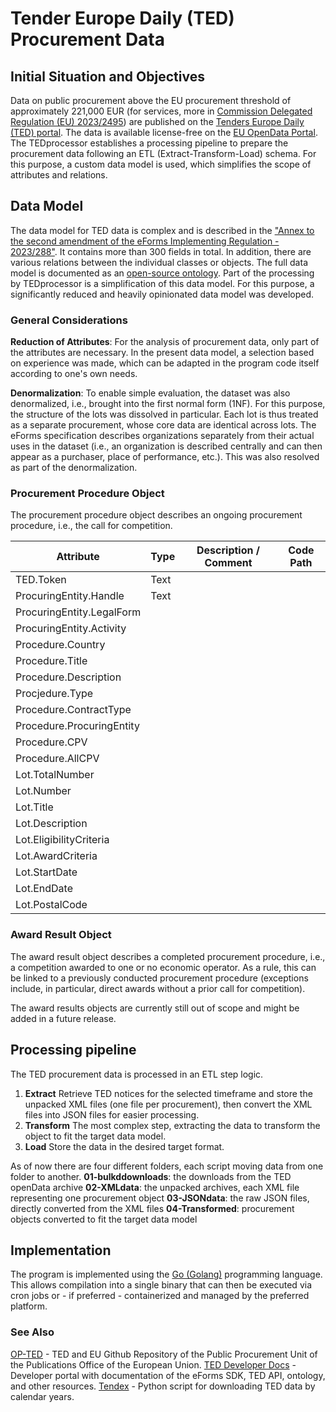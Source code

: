 # Tender Europe Daily (TED) Procurement Data

## Initial Situation and Objectives
Data on public procurement above the EU procurement threshold of approximately 221,000 EUR (for services, more in [Commission Delegated Regulation (EU) 2023/2495](https://eur-lex.europa.eu/legal-content/EN/TXT/?uri=CELEX:32023R2495)) are published on the [Tenders Europe Daily (TED) portal](https://ted.europa.eu). The data is available license-free on the [EU OpenData Portal](https://data.europa.eu/data/datasets/ted-csv?locale=en).
The TEDprocessor establishes a processing pipeline to prepare the procurement data following an ETL (Extract-Transform-Load) schema. For this purpose, a custom data model is used, which simplifies the scope of attributes and relations.

## Data Model
The data model for TED data is complex and is described in the ["Annex to the second amendment of the eForms Implementing Regulation - 2023/288"](https://ec.europa.eu/docsroom/documents/58074). It contains more than 300 fields in total. In addition, there are various relations between the individual classes or objects. The full data model is documented as an [open-source ontology](https://docs.ted.europa.eu/EPO/latest/_attachments/html_reports/ePO/index.html). Part of the processing by TEDprocessor is a simplification of this data model. For this purpose, a significantly reduced and heavily opinionated data model was developed.

### General Considerations
**Reduction of Attributes**: For the analysis of procurement data, only part of the attributes are necessary. In the present data model, a selection based on experience was made, which can be adapted in the program code itself according to one's own needs.

**Denormalization**: To enable simple evaluation, the dataset was also denormalized, i.e., brought into the first normal form (1NF). For this purpose, the structure of the lots was dissolved in particular. Each lot is thus treated as a separate procurement, whose core data are identical across lots. The eForms specification  describes organizations separately from their actual uses in the dataset (i.e., an organization is described centrally and can then appear as a purchaser, place of performance, etc.). This was also resolved as part of the denormalization.

### Procurement Procedure Object
The procurement procedure object describes an ongoing procurement procedure, i.e., the call for competition.

| Attribute | Type | Description / Comment | Code Path |
| --- | --- | --- | --- |
| TED.Token | Text |  |  |
| ProcuringEntity.Handle | Text |  |  |
| ProcuringEntity.LegalForm |  |  |  |
| ProcuringEntity.Activity |  |  |  |
| Procedure.Country |  |  |  |
| Procedure.Title |  |  |  |
| Procedure.Description |  |  |  |
| Procjedure.Type |  |  |  |
| Procedure.ContractType |  |  |  |
| Procedure.ProcuringEntity |  |  |  |
| Procedure.CPV |  |  |  |
| Procedure.AllCPV |  |  |  |
| Lot.TotalNumber |  |  |  |
| Lot.Number |  |  |  |
| Lot.Title |  |  |  |
| Lot.Description |  |  |  |
| Lot.EligibilityCriteria |  |  |  |
| Lot.AwardCriteria |  |  |  |
| Lot.StartDate |  |  |  |
| Lot.EndDate |  |  |  |
| Lot.PostalCode |  |  |  |

### Award Result Object
The award result object describes a completed procurement procedure, i.e., a competition awarded to one or no economic operator. As a rule, this can be linked to a previously conducted procurement procedure (exceptions include, in particular, direct awards without a prior call for competition).

The award results objects are currently still out of scope and might be added in a future release.

## Processing pipeline
The TED procurement data is processed in an ETL step logic.

1) **Extract**
Retrieve TED notices for the selected timeframe and store the unpacked XML files (one file per procurement), then convert the XML files into JSON files for easier processing.
2) **Transform**
The most complex step, extracting the data to transform the object to fit the target data model.
3) **Load** 
Store the data in the desired target format.

As of now there are four different folders, each script moving data from one folder to another.
**01-bulkddownloads**: the downloads from the TED openData archive
**02-XMLdata**: the unpacked archives, each XML file representing one procurement object
**03-JSONdata**: the raw JSON files, directly converted from the XML files
**04-Transformed**: procurement objects converted to fit the target data model 

## Implementation
The program is implemented using the [Go (Golang)](https://go.dev/) programming language. This allows compilation into a single binary that can then be executed via cron jobs or - if preferred - containerized and managed by the preferred platform.

### See Also
[OP-TED](https://github.com/OP-TED) - TED and EU Github Repository of the Public Procurement Unit of the Publications Office of the European Union.
[TED Developer Docs](https://docs.ted.europa.eu/home/index.html) - Developer portal with documentation of the eForms SDK, TED API, ontology, and other resources.
[Tendex](https://github.com/jesperkonincks/Tendex) - Python script for downloading TED data by calendar years.